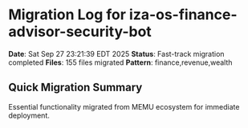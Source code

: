 # Migration Log for iza-os-finance-advisor-security-bot

**Date**: Sat Sep 27 23:21:39 EDT 2025
**Status**: Fast-track migration completed
**Files**:      155 files migrated
**Pattern**: finance,revenue,wealth

## Quick Migration Summary
Essential functionality migrated from MEMU ecosystem for immediate deployment.
